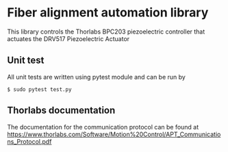 # Fiber alignment automation library

This library controls the Thorlabs BPC203 piezoelectric controller that actuates the DRV517 Piezoelectric Actuator

## Unit test

All unit tests are written using pytest module and can be run by 

```
$ sudo pytest test.py
```

## Thorlabs documentation

The documentation for the communication protocol can be found at https://www.thorlabs.com/Software/Motion%20Control/APT_Communications_Protocol.pdf
